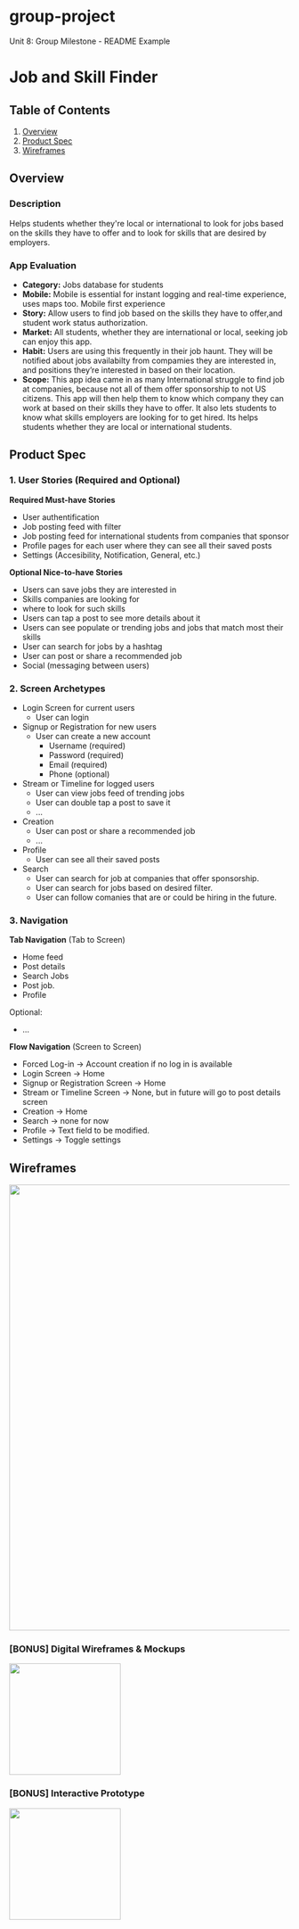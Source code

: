 # group-project
Unit 8: Group Milestone - README Example
# Job and Skill Finder

## Table of Contents
1. [Overview](#Overview)
1. [Product Spec](#Product-Spec)
1. [Wireframes](#Wireframes)

## Overview
### Description
Helps students whether they're local or international to look for jobs based on the skills they have to offer and to look for skills that are desired by employers.

### App Evaluation
- **Category:** Jobs database for students
- **Mobile:** Mobile is essential for instant logging and real-time experience, uses maps too. Mobile first experience
- **Story:** Allow users to find job based on the skills they have to offer,and student work status authorization.
- **Market:** All students, whether they are international or local, seeking job can enjoy this app.
- **Habit:** Users are using this frequently in their job haunt. They will be notified about jobs availabilty from compamies they are interested in, and positions they’re interested in based on their location.
- **Scope:** This app idea came in as many International struggle to find job at companies, because not all of them offer sponsorship to not US citizens. This app will then help them to know which company they can work at based on their skills they have to offer. It also lets students to know what skills employers are looking for to get hired. Its helps students whether they are local or international students.

## Product Spec
### 1. User Stories (Required and Optional)

**Required Must-have Stories**
* User authentification
* Job posting feed with filter
* Job posting feed for international students from companies that sponsor
* Profile pages for each user where they can see all their saved posts
* Settings (Accesibility, Notification, General, etc.)

**Optional Nice-to-have Stories**

* Users can save jobs they are interested in
* Skills companies are looking for
* where to look for such skills
* Users can tap a post to see more details about it
* Users can see populate or trending jobs and jobs that match most their skills
* User can search for jobs by a hashtag
* User can post or share a recommended job
* Social (messaging between users)

### 2. Screen Archetypes

* Login Screen for current users
    * User can login
* Signup or Registration for new users
   * User can create a new account
       * Username (required)
       * Password (required)
       * Email (required)
       * Phone (optional)
* Stream or Timeline for logged users
   * User can view jobs feed of trending jobs
   * User can double tap a post to save it
   * ...
* Creation
    * User can post or share a recommended job
    * ...
* Profile
    * User can see all their saved posts
* Search
    * User can search for job at companies that offer sponsorship.
    * User can search for jobs based on desired filter.
    * User can follow comanies that are or could be hiring in the future.

### 3. Navigation

**Tab Navigation** (Tab to Screen)

* Home feed
* Post details
* Search Jobs
* Post job.
* Profile

Optional:
* ...

**Flow Navigation** (Screen to Screen)
* Forced Log-in -> Account creation if no log in is available
* Login Screen -> Home
* Signup or Registration Screen -> Home
* Stream or Timeline Screen -> None, but in future will go to post details screen
* Creation -> Home
* Search -> none for now
* Profile -> Text field to be modified. 
* Settings -> Toggle settings

## Wireframes
<img src="https://imgur.com/4Ain4Cw.jpg" width=800><br>

### [BONUS] Digital Wireframes & Mockups
<img src="https://imgur.com/J63TTlw.jpg" height=200>

### [BONUS] Interactive Prototype
<img src="https://imgur.com/aYYrc7l.gif" width=200>
